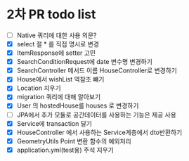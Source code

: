 # 2차 PR todo list

- [ ] Native 쿼리에 대한 사용 의문?
- [x] select 절 * 를 직접 명시로 변경
- [x] ItemResponse에 setter 고민
- [x] SearchConditionRequest에 date 변수명 변경하기
- [x] SearchController 메서드 이름 HouseController로 변경하기
- [x] House에서 wishList 역참조 뺴기
- [x] Location 지우기
- [x] migration 쿼리에 대해 알아보기
- [x] User 의 hostedHouse를 houses 로 변경하기
- [ ] JPA에서 추가 모듈로 공간데이터를 사용하는 기능은 제공 사용
- [X] Service에 transaction 달기
- [X] HouseController 에서 사용하는 Service계층에서 dto반환하기
- [X] GeometryUtils Point 변환 함수의 예외처리
- [X] application.yml(test용) 주석 지우기
